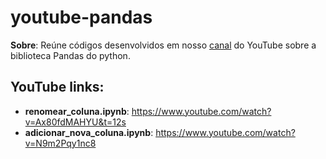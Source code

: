 # youtube-pandas

**Sobre**: Reúne códigos desenvolvidos em nosso [canal](https://www.youtube.com/c/LetsCodeBR/featured) do YouTube sobre a biblioteca Pandas do python.

## YouTube links:
* **renomear_coluna.ipynb**: https://www.youtube.com/watch?v=Ax80fdMAHYU&t=12s
* **adicionar_nova_coluna.ipynb**: https://www.youtube.com/watch?v=N9m2Pqy1nc8
